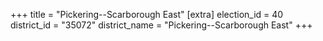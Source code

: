 +++
title = "Pickering--Scarborough East"
[extra]
election_id = 40
district_id = "35072"
district_name = "Pickering--Scarborough East"
+++
